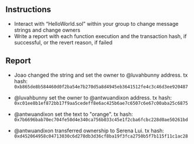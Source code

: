 ## Instructions
- Interact with “HelloWorld.sol” within your group to change message strings and change owners
- Write a report with each function execution and the transaction hash, if successful, or the revert reason, if failed

## Report

- Joao changed the string and set the owner to @luvahbunny address. tx hash: `0xb865de8b584460d0f2ba54e7b270d5a8d4945eb3641512fe4c3c46d3ee920487`

- @luvahbunny set the owner to @antwuandixon address. tx hash: `0xc01ee8b1ef872bb17f9aa5cedeff8e6ac425b6ae7c6507c6e67c00aba25c6875`

- @antwuandixon set the text to "orange". tx hash: `0x7b6696bab70ec704fe50d4e340ca756b033c45e1f2cba6fcbc228d0ae50261bd`

- @antwuandixon transferred ownership to Serena Lui. tx hash: `0xd452064958c04713030c6d278db3d36cf8ba19f3fca2750b5f7b115f11c1ac28`
